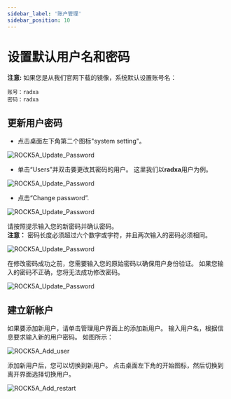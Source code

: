 ```yaml
---
sidebar_label: '账户管理'
sidebar_position: 10
---
```


# 设置默认用户名和密码

**注意:**
如果您是从我们官网下载的镜像，系统默认设置账号名：
```
账号：radxa  
密码：radxa  
```
## 更新用户密码
- 点击桌面左下角第二个图标"system setting"。

![ROCK5A_Update_Password](/img/rock5a/rock5a_update_password_1.webp)

- 单击“Users”并双击要更改其密码的用户。 这里我们以**radxa**用户为例。  

![ROCK5A_Update_Password](/img/rock5a/rock5a_update_password_2.webp)  

- 点击“Change password”.  

![ROCK5A_Update_Password](/img/rock5a/rock5a_update_password_3.webp)
  
请按照提示输入您的新密码并确认密码。   
**注意：** 密码长度必须超过六个数字或字符，并且两次输入的密码必须相同。

![ROCK5A_Update_Password](/img/rock5a/rock5a_update_password_4.webp)

在修改密码成功之前，您需要输入您的原始密码以确保用户身份验证。 如果您输入的密码不正确，您将无法成功修改密码。

![ROCK5A_Update_Password](/img/rock5a/rock5a_update_password_5.webp)  

## 建立新帐户   

如果要添加新用户，请单击管理用户界面上的添加新用户。 输入用户名，根据信息要求输入新的用户密码。 如图所示：

![ROCK5A_Add_user](/img/rock5a/rock5a_add_user.webp)   

添加新用户后，您可以切换到新用户。
点击桌面左下角的开始图标，然后切换到离开界面选择切换用户。

![ROCK5A_Add_restart](/img/rock5a/rock5a_restart.webp)   
